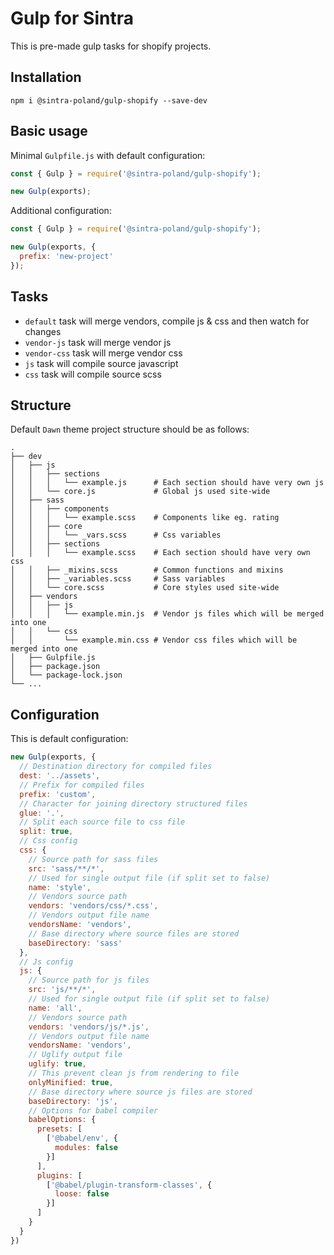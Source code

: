 # Gulp for Sintra

This is pre-made gulp tasks for shopify projects.

## Installation

`npm i @sintra-poland/gulp-shopify --save-dev`

## Basic usage

Minimal `Gulpfile.js` with default configuration:

```js
const { Gulp } = require('@sintra-poland/gulp-shopify');

new Gulp(exports);
```

Additional configuration:

```js
const { Gulp } = require('@sintra-poland/gulp-shopify');

new Gulp(exports, {
  prefix: 'new-project'  
});
```

## Tasks

* `default` task will merge vendors, compile js & css and then watch for changes
* `vendor-js` task will merge vendor js
* `vendor-css` task will merge vendor css
* `js` task will compile source javascript
* `css` task will compile source scss

## Structure

Default `Dawn` theme project structure should be as follows:

    .
    ├── dev                         
    │   ├── js                      
    │   │   ├── sections 
    │   │   │   └── example.js      # Each section should have very own js
    │   │   └── core.js             # Global js used site-wide
    │   ├── sass    
    │   │   ├── components 
    │   │   │   └── example.scss    # Components like eg. rating
    │   │   ├── core 
    │   │   │   └── _vars.scss      # Css variables
    │   │   ├── sections 
    │   │   │   └── example.scss    # Each section should have very own css
    │   │   ├── _mixins.scss        # Common functions and mixins
    │   │   ├── _variables.scss     # Sass variables
    │   │   └── core.scss           # Core styles used site-wide
    │   ├── vendors  
    │   │   ├── js      
    │   │   │   └── example.min.js  # Vendor js files which will be merged into one
    │   │   └── css      
    │   │       └── example.min.css # Vendor css files which will be merged into one
    │   ├── Gulpfile.js
    │   ├── package.json
    │   └── package-lock.json
    └── ...

## Configuration

This is default configuration:

```js
new Gulp(exports, {
  // Destination directory for compiled files 
  dest: '../assets',
  // Prefix for compiled files
  prefix: 'custom',
  // Character for joining directory structured files
  glue: '.',
  // Split each source file to css file
  split: true,
  // Css config
  css: {
    // Source path for sass files
    src: 'sass/**/*',
    // Used for single output file (if split set to false)
    name: 'style',
    // Vendors source path      
    vendors: 'vendors/css/*.css',
    // Vendors output file name
    vendorsName: 'vendors',
    // Base directory where source files are stored
    baseDirectory: 'sass'
  },
  // Js config
  js: {
    // Source path for js files
    src: 'js/**/*',
    // Used for single output file (if split set to false)
    name: 'all',
    // Vendors source path      
    vendors: 'vendors/js/*.js',
    // Vendors output file name
    vendorsName: 'vendors',
    // Uglify output file
    uglify: true,
    // This prevent clean js from rendering to file
    onlyMinified: true,
    // Base directory where source js files are stored
    baseDirectory: 'js',
    // Options for babel compiler
    babelOptions: {
      presets: [
        ['@babel/env', {
          modules: false
        }]
      ],
      plugins: [
        ['@babel/plugin-transform-classes', {
          loose: false
        }]
      ]
    }
  }
})
```